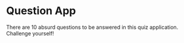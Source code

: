 # Question App

There are 10 absurd questions to be answered in this quiz application. Challenge yourself!


 
 
